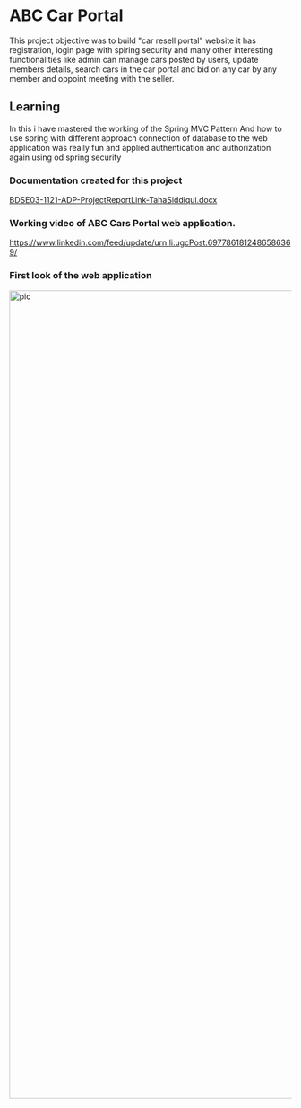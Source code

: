 # ABC Car Portal
 This project objective was to build "car resell portal" website it has registration, login page with spiring security and many other interesting functionalities like admin can manage cars posted by users, update members details, search cars in the car portal and bid on any car by any member and oppoint meeting with the seller.
 
 ## Learning
 In this i have mastered the working of the Spring MVC Pattern And how to use spring with different approach connection of database to the web application was really fun and applied authentication and authorization again using od spring security
 
 ### Documentation created for this project
 [BDSE03-1121-ADP-ProjectReportLink-TahaSiddiqui.docx](https://github.com/tahasiddiquiii/ABC-Car-Portal/files/9598020/BDSE03-1121-ADP-ProjectReportLink-TahaSiddiqui.docx)

 ### Working video of ABC Cars Portal web application.
 https://www.linkedin.com/feed/update/urn:li:ugcPost:6977861812486586369/

### First look of the web application  
<img width="1440" alt="pic" src="https://user-images.githubusercontent.com/95746746/190965338-168e6db9-5260-40bf-8402-a2b6dc010897.png">

